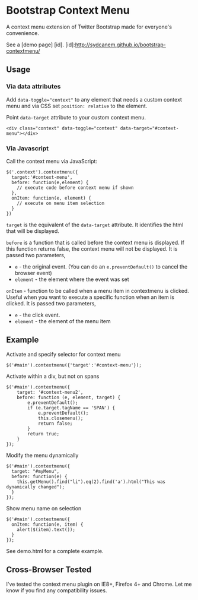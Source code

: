 Bootstrap Context Menu
======================

A context menu extension of Twitter Bootstrap made for everyone's convenience.

See a [demo page] [id].
[id]:http://sydcanem.github.io/bootstrap-contextmenu/

Usage
-----

### Via data attributes

Add `data-toggle="context"` to any element that needs a custom context menu and via CSS set `position: relative` to the element.

Point `data-target` attribute to your custom context menu.

`<div class="context" data-toggle="context" data-target="#context-menu"></div>`

### Via Javascript

Call the context menu via JavaScript:

    $('.context').contextmenu({
      target:'#context-menu', 
      before: function(e,element) {
        // execute code before context menu if shown
      },
      onItem: function(e, element) {
        // execute on menu item selection
      }
    })

`target` is the equivalent of the `data-target` attribute. It identifies the html that will be displayed. 

`before` is a function that is called before the context menu is displayed. If this function returns false, the context menu will not be displayed. It is passed two parameters,

  - `e` - the original event. (You can do an `e.preventDefault()` to cancel the browser event) 
  - `element` - the element where the event was set

`onItem` - function to be called when a menu item in contextmenu is clicked. Useful when you want to execute a specific function when an item is clicked. It is passed two parameters,

  - `e` - the click event.
  - `element` - the element of the menu item


Example
-------

Activate and specify selector for context menu

    $('#main').contextmenu({'target':'#context-menu'});

Activate within a div, but not on spans

    $('#main').contextmenu({
        target: '#context-menu2',
        before: function (e, element, target) {
            e.preventDefault();
            if (e.target.tagName == 'SPAN') {
                e.preventDefault();
                this.closemenu();
                return false;
            }
            return true;
        }
    });

Modify the menu dynamically

    $('#main').contextmenu({
      target: "#myMenu",
      before: function(e) { 
        this.getMenu().find("li").eq(2).find('a').html("This was dynamically changed");
      }
    });

Show menu name on selection

    $('#main').contextmenu({
      onItem: function(e, item) {
        alert($(item).text());
      }
    });



See demo.html for a complete example.

Cross-Browser Tested
--------------------

I've tested the context menu plugin on IE8+, Firefox 4+ and Chrome. Let me know if you find any compatibility issues.
